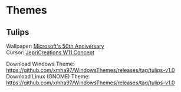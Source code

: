 # Themes
## Tulips
Wallpaper: [Microsoft's 50th Anniversary](https://microsoft.design/wallpapers)  
Cursor: [JepriCreations W11 Concept](https://www.deviantart.com/jepricreations/art/886489356)  

Download Windows Theme: https://github.com/xmha97/WindowsThemes/releases/tag/tulips-v1.0  
Download Linux (GNOME) Theme: https://github.com/xmha97/WindowsThemes/releases/tag/tulips-v1.0  
